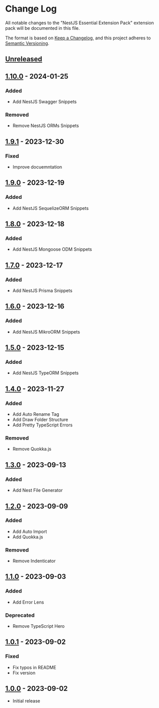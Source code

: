 # Change Log

All notable changes to the "NestJS Essential Extension Pack" extension pack will be documented in this file.

The format is based on [Keep a Changelog](https://keepachangelog.com/en/1.0.0/),
and this project adheres to [Semantic Versioning](https://semver.org/spec/v2.0.0.html).

## [Unreleased]

## [1.10.0] - 2024-01-25

### Added

- Add NestJS Swagger Snippets

### Removed

- Remove NestJS ORMs Snippets

## [1.9.1] - 2023-12-30

### Fixed

- Improve docuemntation

## [1.9.0] - 2023-12-19

### Added

- Add NestJS SequelizeORM Snippets

## [1.8.0] - 2023-12-18

### Added

- Add NestJS Mongoose ODM Snippets

## [1.7.0] - 2023-12-17

### Added

- Add NestJS Prisma Snippets

## [1.6.0] - 2023-12-16

### Added

- Add NestJS MikroORM Snippets

## [1.5.0] - 2023-12-15

### Added

- Add NestJS TypeORM Snippets

## [1.4.0] - 2023-11-27

### Added

- Add Auto Rename Tag
- Add Draw Folder Structure
- Add Pretty TypeScript Errors

### Removed

- Remove Quokka.js

## [1.3.0] - 2023-09-13

### Added

- Add Nest File Generator

## [1.2.0] - 2023-09-09

### Added

- Add Auto Import
- Add Quokka.js

### Removed

- Remove Indenticator

## [1.1.0] - 2023-09-03

### Added

- Add Error Lens

### Deprecated

- Remove TypeScript Hero

## [1.0.1] - 2023-09-02

### Fixed

- Fix typos in README
- Fix version

## [1.0.0] - 2023-09-02

- Initial release

[unreleased]: https://github.com/ManuelGil/vscode-nestjs-pack/compare/v1.10.0...HEAD
[1.10.0]: https://github.com/ManuelGil/vscode-nestjs-pack/compare/v1.9.0...v1.10.0
[1.9.1]: https://github.com/ManuelGil/vscode-nestjs-pack/compare/v1.9.0...v1.9.1
[1.9.0]: https://github.com/ManuelGil/vscode-nestjs-pack/compare/v1.8.0...v1.9.0
[1.8.0]: https://github.com/ManuelGil/vscode-nestjs-pack/compare/v1.7.0...v1.8.0
[1.7.0]: https://github.com/ManuelGil/vscode-nestjs-pack/compare/v1.6.0...v1.7.0
[1.6.0]: https://github.com/ManuelGil/vscode-nestjs-pack/compare/v1.5.0...v1.6.0
[1.5.0]: https://github.com/ManuelGil/vscode-nestjs-pack/compare/v1.4.0...v1.5.0
[1.4.0]: https://github.com/ManuelGil/vscode-nestjs-pack/compare/v1.3.0...v1.4.0
[1.3.0]: https://github.com/ManuelGil/vscode-nestjs-pack/compare/v1.2.0...v1.3.0
[1.2.0]: https://github.com/ManuelGil/vscode-nestjs-pack/compare/v1.1.0...v1.2.0
[1.1.0]: https://github.com/ManuelGil/vscode-nestjs-pack/compare/v1.0.1...v1.1.0
[1.0.1]: https://github.com/ManuelGil/vscode-nestjs-pack/compare/v1.0.0...v1.0.1
[1.0.0]: https://github.com/ManuelGil/vscode-nestjs-pack/releases/tag/v1.0.0

